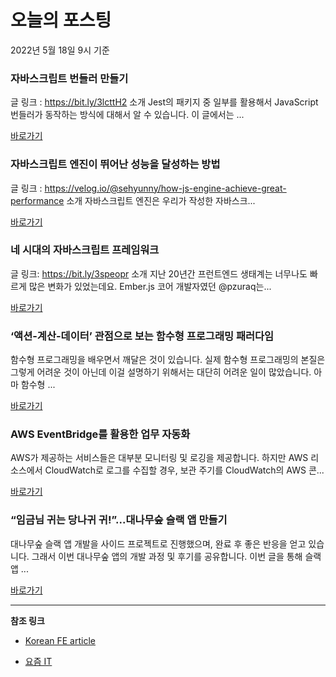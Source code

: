 # 오늘의 포스팅 
2022년 5월 18일 9시 기준 

###  자바스크립트 번들러 만들기 

 글 링크 : https://bit.ly/3lcttH2 소개 Jest의 패키지 중 일부를 활용해서 JavaScript 번들러가 동작하는 방식에 대해서 알 수 있습니다. 이 글에서는 ... 

 [바로가기](https://kofearticle.substack.com/p/korean-fe-article--503) 

###  자바스크립트 엔진이 뛰어난 성능을 달성하는 방법 

 글 링크 : https://velog.io/@sehyunny/how-js-engine-achieve-great-performance 소개 자바스크립트 엔진은 우리가 작성한 자바스크... 

 [바로가기](https://kofearticle.substack.com/p/korean-fe-article--51e) 

###  네 시대의 자바스크립트 프레임워크 

 글 링크: https://bit.ly/3speopr 소개 지난 20년간 프런트엔드 생태계는 너무나도 빠르게 많은 변화가 있었는데요. Ember.js 코어 개발자였던 @pzuraq는... 

 [바로가기](https://kofearticle.substack.com/p/korean-fe-article--af0) 

### ‘액션-계산-데이터’ 관점으로 보는 함수형 프로그래밍 패러다임 

 함수형 프로그래밍을 배우면서 깨달은 것이 있습니다. 실제 함수형 프로그래밍의 본질은 그렇게 어려운 것이 아닌데 이걸 설명하기 위해서는 대단히 어려운 일이 많았습니다. 아마 함수형 ... 

 [바로가기](https://yozm.wishket.com/magazine/detail/1485/) 

### AWS EventBridge를 활용한 업무 자동화 

 AWS가 제공하는 서비스들은 대부분 모니터링 및 로깅을 제공합니다. 하지만 AWS 리소스에서 CloudWatch로 로그를 수집할 경우, 보관 주기를 CloudWatch의 AWS 콘... 

 [바로가기](https://yozm.wishket.com/magazine/detail/1483/) 

### “임금님 귀는 당나귀 귀!”...대나무숲 슬랙 앱 만들기 

 대나무숲 슬랙 앱 개발을 사이드 프로젝트로 진행했으며, 완료 후 좋은 반응을 얻고 있습니다. 그래서 이번 대나무숲 앱의 개발 과정 및 후기를 공유합니다. 이번 글을 통해 슬랙 앱 ... 

 [바로가기](https://yozm.wishket.com/magazine/detail/1480/) 

---

**참조 링크**

- [Korean FE article](https://kofearticle.substack.com) 

- [요즘 IT](https://yozm.wishket.com/magazine) 

